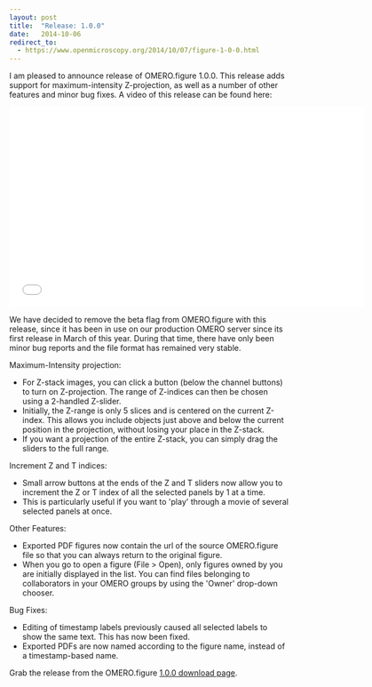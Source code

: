 ```yaml
---
layout: post
title:  "Release: 1.0.0"
date:   2014-10-06
redirect_to:
  - https://www.openmicroscopy.org/2014/10/07/figure-1-0-0.html
---
```


I am pleased to announce release of OMERO.figure 1.0.0.
This release adds support for maximum-intensity Z-projection, as well as
a number of other features and minor bug fixes.
A video of this release can be found here:

<iframe width="640" height="360" src="//www.youtube.com/embed/P0MMKtIKdFY?rel=0" frameborder="0" allowfullscreen></iframe>

We have decided to remove the beta flag from OMERO.figure with this release,
since it has been in use on our production OMERO
server since its first release in March of this year.
During that time, there have only been minor bug reports and the file format has remained
very stable.

Maximum-Intensity projection:

  - For Z-stack images, you can click a button (below the channel buttons) to turn on Z-projection.
    The range of Z-indices can then be chosen using a 2-handled Z-slider.
  - Initially, the Z-range is only 5 slices and is centered on the current Z-index.
    This allows you include objects just above and below the current position in the projection,
    without losing your place in the Z-stack.
  - If you want a projection of the entire Z-stack, you can simply drag the sliders to
    the full range.

Increment Z and T indices:

  - Small arrow buttons at the ends of the Z and T sliders now allow you to increment the Z or T index of
    all the selected panels by 1 at a time.
  - This is particularly useful if you want to 'play' through a
    movie of several selected panels at once. 

Other Features:

  - Exported PDF figures now contain the url of the source OMERO.figure file so that you can always return
    to the original figure.
  - When you go to open a figure (File > Open), only figures owned by you are initially displayed in the list. You can
    find files belonging to collaborators in your OMERO groups by using the 'Owner' drop-down chooser.


Bug Fixes:

  - Editing of timestamp labels previously caused all selected labels to show the same text. This
    has now been fixed.
  - Exported PDFs are now named according to the figure name, instead of a timestamp-based name.


Grab the release from the OMERO.figure [1.0.0 download page](http://downloads.openmicroscopy.org/figure/1.0.0/).
